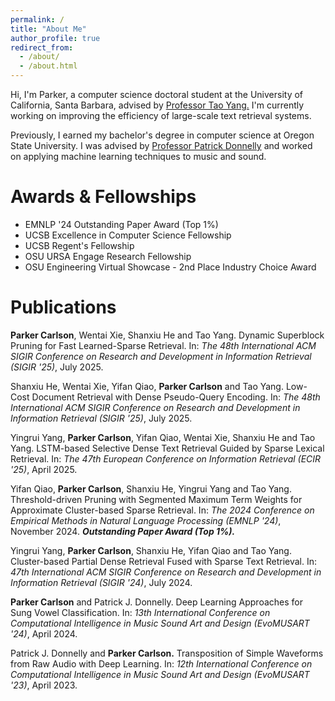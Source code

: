 ```yaml
---
permalink: /
title: "About Me"
author_profile: true
redirect_from: 
  - /about/
  - /about.html
---
```


Hi, I'm Parker, 
a computer science doctoral student at the University of California, Santa Barbara, 
advised by [Professor Tao Yang.](https://sites.cs.ucsb.edu/~tyang/)
I'm currently working on improving the efficiency of large-scale text retrieval systems.

Previously, I earned my bachelor's degree in computer science at Oregon State University.
I was advised by [Professor Patrick Donnelly](https://soundbendor.org)
and worked on applying machine learning techniques to music and sound.

# Awards & Fellowships
* EMNLP '24 Outstanding Paper Award (Top 1%)
* UCSB Excellence in Computer Science Fellowship
* UCSB Regent's Fellowship
* OSU URSA Engage Research Fellowship
* OSU Engineering Virtual Showcase - 2nd Place Industry Choice Award

# Publications
**Parker Carlson**, Wentai Xie, Shanxiu He and Tao Yang. Dynamic Superblock Pruning for Fast Learned-Sparse Retrieval. In: *The 48th International ACM SIGIR Conference on Research and Development in Information Retrieval (SIGIR '25)*, July 2025.

Shanxiu He, Wentai Xie, Yifan Qiao, **Parker Carlson** and Tao Yang. Low-Cost Document Retrieval with Dense Pseudo-Query Encoding. In: *The 48th International ACM SIGIR Conference on Research and Development in Information Retrieval (SIGIR '25)*, July 2025.

Yingrui Yang, **Parker Carlson**, Yifan Qiao, Wentai Xie, Shanxiu He and Tao Yang. LSTM-based Selective Dense Text Retrieval Guided by Sparse Lexical Retrieval. In: *The 47th European Conference on Information Retrieval (ECIR '25)*, April 2025.

Yifan Qiao, **Parker Carlson**, Shanxiu He, Yingrui Yang and Tao Yang. Threshold-driven Pruning with Segmented Maximum Term Weights for Approximate Cluster-based Sparse Retrieval. In: *The 2024 Conference on Empirical Methods in Natural Language Processing (EMNLP '24)*, November 2024. ***Outstanding Paper Award (Top 1%).***

Yingrui Yang, **Parker Carlson**, Shanxiu He, Yifan Qiao and Tao Yang. Cluster-based Partial Dense Retrieval Fused with Sparse Text Retrieval. In: *47th International ACM SIGIR Conference on Research and Development in Information Retrieval (SIGIR '24)*, July 2024.

**Parker Carlson** and Patrick J. Donnelly. Deep Learning Approaches for Sung Vowel Classification. In: *13th International Conference on Computational Intelligence in Music Sound Art and Design (EvoMUSART '24)*, April 2024.

Patrick J. Donnelly and **Parker Carlson.** Transposition of Simple Waveforms from Raw Audio with Deep Learning. In: *12th International Conference on Computational Intelligence in Music Sound Art and Design (EvoMUSART '23)*, April 2023.

